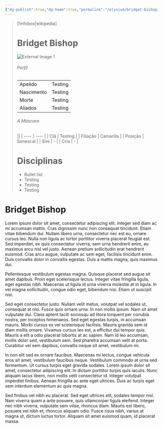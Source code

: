 ```yaml
---
{"dg-publish":true,"dg-home":true,"permalink":"/elysium/bridget-bishop/","tags":["gardenEntry"],"dgPassFrontmatter":true}
---
```


> [!infobox|wikipedia]
> # Bridget Bishop
> ![External Image 1](https://64.media.tumblr.com/e2edc865f4d63e84de33751f4e9e9460/f5abf5f3a0b01822-f4/s1280x1920/7469e8e740ee50b2b812d15bae4e8684c9750e36.gifv)
> ###### Perfil
> |||
> | ---- | ---- |
> | Apelido | Testing |
> | Nascimento | Testing |
> | Morte | Testing |
> | Aliados | Testing |
> ###### A Máscara
> ||
> | ---- | ---- |
> | Clã | Testing |
> | Filiação | Camarilla |
>| Posição | Senescal |
> | Sire | - |
> | Cria | - |
> # Disciplinas
>  - Bullet list
> 	- Testing
> 	- Testing
> - Testing



# Bridget Bishop


Lorem ipsum dolor sit amet, consectetur adipiscing elit. Integer sed diam ac mi accumsan mattis. Cras dignissim nunc non consequat tincidunt. Etiam vitae bibendum dui. Nullam libero urna, consectetur nec est eu, ornare cursus leo. Nulla non ligula ac tortor porttitor viverra placerat feugiat est. Sed imperdiet, ex quis consectetur viverra, sem urna hendrerit enim, eu maximus arcu nisl vel justo. Aenean pretium sollicitudin erat hendrerit euismod. Cras arcu augue, vulputate ac sem eget, facilisis tincidunt enim. Duis convallis dolor in convallis egestas. Duis a mattis magna, quis maximus dui.

Pellentesque vestibulum egestas magna. Quisque placerat sed augue sit amet dapibus. Proin eget scelerisque lectus. Integer vitae fringilla ligula, eget egestas nibh. Maecenas ut ligula id urna viverra molestie at in ligula. In vel magna sollicitudin, congue odio eget, bibendum nisi. Etiam ut suscipit nisi.

Sed eget consectetur justo. Nullam velit metus, volutpat vel sodales ut, consequat at nisi. Fusce quis ornare urna. In non mollis ipsum. Nam sit amet vulputate dui. Class aptent taciti sociosqu ad litora torquent per conubia nostra, per inceptos himenaeos. Sed eget egestas turpis, in accumsan mauris. Morbi cursus ex vel scelerisque facilisis. Mauris gravida sem id diam mollis ornare. Vivamus cursus leo est, a efficitur dui tempor quis. Mauris a elit a odio placerat lobortis at ac sapien. Nam id leo accumsan, mollis dolor sed, vestibulum sem. Sed pharetra accumsan velit at porta. Curabitur vel sem dapibus, convallis neque sit amet, vestibulum mi.

In non elit sed ex ornare faucibus. Maecenas mi lectus, congue vehicula eros sit amet, vestibulum faucibus neque. Vestibulum commodo at urna sed fermentum. Ut cursus turpis eget gravida sodales. Lorem ipsum dolor sit amet, consectetur adipiscing elit. In dictum porttitor turpis quis iaculis. Nunc aliquam lacus libero, non mollis velit consectetur id. Integer volutpat imperdiet finibus. Aenean fringilla ac ante eget ultrices. Duis ac turpis eget sem interdum elementum ac quis magna.

Sed finibus vel nibh eu placerat. Sed eget ultrices elit, sodales tempor nisl. Nam viverra quam a ante posuere, quis ullamcorper ligula eleifend. Integer nec nibh viverra, vulputate sem vitae, rhoncus diam. Mauris est libero, posuere vel nibh et, rhoncus aliquam odio. Fusce risus nibh, varius at magna ut, dictum luctus tortor. Aliquam sit amet euismod quam, id placerat massa.


